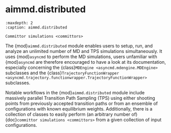# aimmd.distributed

```{toctree}
:maxdepth: 2
:caption: aimmd.distributed

Committor simulations <committors>
```

The {mod}`aimmd.distributed` module enables users to setup, run, and analyze an unlimited number of MD and TPS simulations simultaneously.
It uses {mod}`asyncmd` to perform the MD simulations, users unfamiliar with {mod}`asyncmd` are therefore encouraged to have a look at its documentation, especially concerning the {class}`MDEngine <asyncmd.mdengine.MDEngine>` subclasses and the {class}`TrajectoryFunctionWrapper <asyncmd.trajectory.functionwrapper.TrajectoryFunctionWrapper>` subclasses.

Notable workflows in the {mod}`aimmd.distributed` module include massively parallel Transition Path Sampling (TPS) using either shooting points from previously accepted transition paths or from an ensemble of configurations with known equilibrium weights.
Additionally, there is a collection of classes to easily perform (an arbitrary number of) {doc}`committor simulations <committors>` from a given collection of input configurations.
